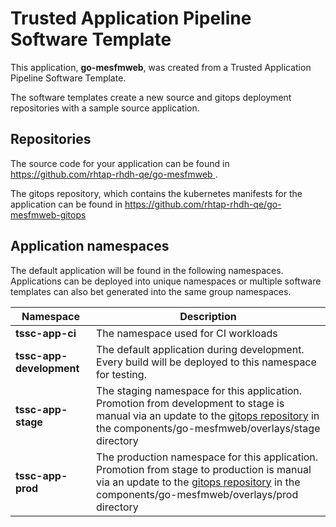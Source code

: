 # Trusted Application Pipeline Software Template

This application, **go-mesfmweb**, was created from a Trusted Application Pipeline Software Template.

The software templates create a new source and gitops deployment repositories with a sample source application. 

## Repositories

The source code for your application can be found in [https://github.com/rhtap-rhdh-qe/go-mesfmweb ](https://github.com/rhtap-rhdh-qe/go-mesfmweb ).
 
The gitops repository, which contains the kubernetes manifests for the application can be found in 
[https://github.com/rhtap-rhdh-qe/go-mesfmweb-gitops ](https://github.com/rhtap-rhdh-qe/go-mesfmweb-gitops ) 

## Application namespaces 

The default application will be found in the following namespaces. Applications can be deployed into unique namespaces or multiple software templates can also bet generated into the same group namespaces.  

|  Namespace   |  Description   |  
| -------- | -------- |
| **tssc-app-ci** | The namespace used for CI workloads |
| **tssc-app-development** | The default application during development. Every build will be deployed to this namespace for testing. |
| **tssc-app-stage** | The staging namespace for this application. Promotion from development to stage is manual via an update to the [gitops repository](https://github.com/rhtap-rhdh-qe/go-mesfmweb-gitops ) in the components/go-mesfmweb/overlays/stage directory |
| **tssc-app-prod** | The production namespace for this application. Promotion from stage to production is manual via an update to the [gitops repository](https://github.com/rhtap-rhdh-qe/go-mesfmweb-gitops ) in the components/go-mesfmweb/overlays/prod directory |
